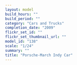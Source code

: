 ```yaml
---
layout: model
build_hours: ""
build_period: ""
category: "Cars and Trucks"
completion_date: "2009"
flickr_set_id: ""
flickr_set_thumbnail_url: ""
model_id: "138"
scale: "1/24"
summary: ""
title: "Porsche-March Indy Car"
---
```



